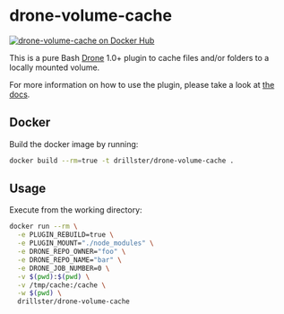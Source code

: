 # drone-volume-cache
[![drone-volume-cache on Docker Hub](https://img.shields.io/docker/automated/drillster/drone-volume-cache.svg)](https://hub.docker.com/r/drillster/drone-volume-cache/)

This is a pure Bash [Drone](https://github.com/drone/drone) 1.0+ plugin to cache files and/or folders to a locally mounted volume.

For more information on how to use the plugin, please take a look at [the docs](https://github.com/Drillster/drone-volume-cache/blob/master/DOCS.md).

## Docker
Build the docker image by running:

```bash
docker build --rm=true -t drillster/drone-volume-cache .
```

## Usage
Execute from the working directory:

```bash
docker run --rm \
  -e PLUGIN_REBUILD=true \
  -e PLUGIN_MOUNT="./node_modules" \
  -e DRONE_REPO_OWNER="foo" \
  -e DRONE_REPO_NAME="bar" \
  -e DRONE_JOB_NUMBER=0 \
  -v $(pwd):$(pwd) \
  -v /tmp/cache:/cache \
  -w $(pwd) \
  drillster/drone-volume-cache
```
